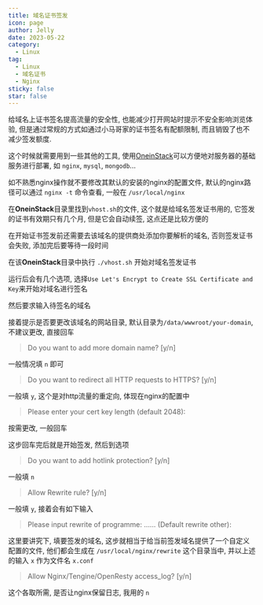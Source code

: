 ```yaml
---
title: 域名证书签发
icon: page
author: Jelly
date: 2023-05-22
category:
  - Linux
tag:
  - Linux
  - 域名证书
  - Nginx
sticky: false
star: false
---
```


给域名上证书签名提高流量的安全性, 也能减少打开网站时提示不安全影响浏览体验, 但是通过常规的方式如通过小马哥家的证书签名有配额限制, 而且销毁了也不减少签发额度.

这个时候就需要用到一些其他的工具, 使用[OneinStack](https://oneinstack.com/install/)可以方便地对服务器的基础服务进行部署, 如 `nginx`, `mysql`, `mongodb`...

如不熟悉nginx操作就不要修改其默认的安装的nginx的配置文件, 默认的nginx路径可以通过 `nginx -t` 命令查看, 一般在 `/usr/local/nginx`

在**OneinStack**目录里找到`vhost.sh`的文件, 这个就是给域名签发证书用的, 它签发的证书有效期只有几个月, 但是它会自动续签, 这点还是比较方便的

在开始证书签发前还需要去该域名的提供商处添加你要解析的域名, 否则签发证书会失败, 添加完后要等待一段时间

在该**OneinStack**目录中执行 `./vhost.sh` 开始对域名签发证书

运行后会有几个选项, 选择`Use Let's Encrypt to Create SSL Certificate and Key`来开始对域名进行签名

然后要求输入待签名的域名

接着提示是否要更改该域名的网站目录, 默认目录为`/data/wwwroot/your-domain`, 不建议更改, 直接回车

> Do you want to add more domain name? \[y/n\]

一般情况填 `n` 即可

> Do you want to redirect all HTTP requests to HTTPS? \[y/n\]

一般填 `y`, 这个是对http流量的重定向, 体现在nginx的配置中

> Please enter your cert key length (default 2048):

按需更改, 一般回车

这步回车完后就是开始签发, 然后到选项

> Do you want to add hotlink protection? \[y/n\]

一般填 `n`

> Allow Rewrite rule? \[y/n\]

一般填 `y`, 接着会有如下输入

> Please input rewrite of programme: ...... (Default rewrite other): 

这里要讲究下, 填要签发的域名, 这步就相当于给当前签发域名提供了一个自定义配置的文件, 他们都会生成在 `/usr/local/nginx/rewrite` 这个目录当中, 并以上述的输入 `x` 作为文件名 `x.conf`

> Allow Nginx/Tengine/OpenResty access_log? \[y/n\]

这个各取所需, 是否让nginx保留日志, 我用的 `n`